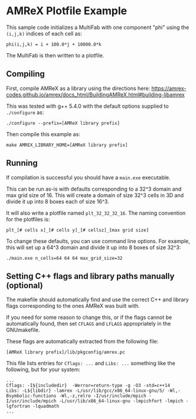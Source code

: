# AMReX Plotfile Example

This sample code initializes a MultiFab with one component "phi" using
the `(i,j,k)` indices of each cell as:

```
phi(i,j,k) = i + 100.0*j + 10000.0*k
```

The MultiFab is then written to a plotfile.

## Compiling

First, compile AMReX as a library using the directions here:
https://amrex-codes.github.io/amrex/docs_html/BuildingAMReX.html#building-libamrex

This was tested with g++ 5.4.0 with the default options supplied to `./configure` as:

```
./configure --prefix=[AMReX library prefix]
```

Then compile this example as:

```
make AMREX_LIBRARY_HOME=[AMReX library prefix]
```

## Running

If compilation is successful you should have a `main.exe` executable.

This can be run as-is with defaults corresponding to a 32^3 domain and
max grid size of 16. This will create a domain of size 32^3 cells in
3D and divide it up into 8 boxes each of size 16^3.

It will also write a plotfile named `plt_32_32_32_16`. The naming
convention for the plotfiles is:

```
plt_[# cells x]_[# cells y]_[# cellsz]_[max grid size]
```

To change these defaults, you can use command line options. For
example, this will set up a 64^3 domain and divide it up into 8 boxes
of size 32^3:

```
./main.exe n_cells=64 64 64 max_grid_size=32
```

## Setting C++ flags and library paths manually (optional)

The makefile should automatically find and use the correct C++ and
library flags corresponding to the ones AMReX was built with.

If you need for some reason to change this, or if the flags cannot be
automatically found, then set `CFLAGS` and `LFLAGS` appropriately in
the GNUmakefile.

These flags are automatically extracted from the following file:

```
[AMReX library prefix]/lib/pkgconfig/amrex.pc
```

This file lists entries for `Cflags: ...` and `Libs: ...` something
like the following, but for your system:

```
...
Cflags: -I${includedir}  -Werror=return-type -g -O3 -std=c++14
Libs: -L${libdir} -lamrex -L/usr/lib/gcc/x86_64-linux-gnu/5/ -Wl,-Bsymbolic-functions -Wl,-z,relro -I/usr/include/mpich -I/usr/include/mpich -L/usr/lib/x86_64-linux-gnu -lmpichfort -lmpich -lgfortran -lquadmath
...
```
